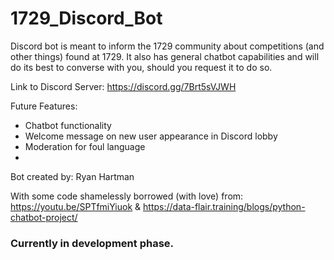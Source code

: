 # 1729_Discord_Bot
Discord bot is meant to inform the 1729 community about competitions (and other things) found at 1729. It also has general chatbot capabilities and will do its best to converse with you, should you request it to do so. 

Link to Discord Server: https://discord.gg/7Brt5sVJWH

Future Features:
  * Chatbot functionality
  * Welcome message on new user appearance in Discord lobby
  * Moderation for foul language
  * 

Bot created by: Ryan Hartman

With some code shamelessly borrowed (with love) from: https://youtu.be/SPTfmiYiuok & https://data-flair.training/blogs/python-chatbot-project/

### Currently in development phase.
